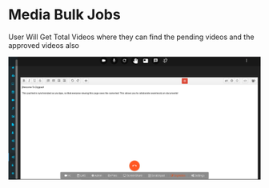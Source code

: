 # Media Bulk Jobs

User Will Get Total Videos where they can find the pending videos and the approved videos also

![](../../.gitbook/assets/image%20%28182%29.png)

